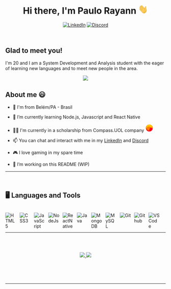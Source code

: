 
<h1 align="center">Hi there, I'm Paulo Rayann <img src="./img/hi.gif" height="30"width="30px"></h1>
<div align = "center">

[![LinkedIn](https://img.shields.io/badge/LinkedIn-0077B5?style=for-the-badge&logo=linkedin&logoColor=white)](https://www.linkedin.com/in/paulorayann)
[![Discord](https://img.shields.io/badge/Discord-7289DA?style=for-the-badge&logo=discord&logoColor=white)](https://discordapp.com/users/rayann#9577)

</div>


</br>

## Glad to meet you!

I'm 20 and I am a System Development and Analysis student with the eager of learning new languages and to meet new people in the area. 

<p align="center">
  <img src="https://c.tenor.com/DBqjevyA2o4AAAAd/bongo-cat-codes.gif" width="450">
</p>

## About me 😃

- 📌 I'm from Belém/PA - Brasil

- 🌱 I’m currently learning Node.js, Javascript and React Native

- 👨‍💻 I'm currently in a scholarship from Compass.UOL company <img src="img/uol-icon.svg" width="25px">

- 📫  You can chat and interact with me in my [LinkedIn](https://www.linkedin.com/in/paulorayann/) and [Discord](https://discordapp.com/users/rayann#9577)

- 🎮 I love gaming in my spare time

- 👷 I’m working on this README (WIP)

----
<br>

## 🖥️ Languages and Tools
</br>

<div>

<img align="left" alt="HTML5" width="35px" src="https://cdn.jsdelivr.net/gh/devicons/devicon/icons/html5/html5-original.svg" style="padding-right:10px;" title ="HTML5"/>
<img align="left" alt="CSS3" width="35px" src="https://cdn.jsdelivr.net/gh/devicons/devicon/icons/css3/css3-original.svg" style="padding-right:10px;" title = "CSS3" />
<img align="left" alt="JavaScript" width="35px" src="https://cdn.jsdelivr.net/gh/devicons/devicon/icons/javascript/javascript-original.svg" style="padding-right:10px;" title = "JavaScript" />
<img align="left" alt="NodeJs" width="35px" src="https://cdn.jsdelivr.net/gh/devicons/devicon/icons/nodejs/nodejs-original.svg" style="padding-right:10px;" title = "NodeJs" />
<img align="left" alt="ReactNative" width="35px" src="https://cdn.jsdelivr.net/gh/devicons/devicon/icons/react/react-original.svg" style="padding-right:10px;" title = "ReactNative" />
<img align="left" alt="Java" width="35px" src="https://cdn.jsdelivr.net/gh/devicons/devicon/icons/java/java-original.svg" style="padding-right:10px;" title = "Java" />
<img align="left" alt="MongoDB" width="35px" src="https://cdn.jsdelivr.net/gh/devicons/devicon/icons/mongodb/mongodb-original.svg" style="padding-right:10px;" title = "MongoDB" />
<img align="left" alt="MySQL" width="35px" src="https://cdn.jsdelivr.net/gh/devicons/devicon/icons/mysql/mysql-original.svg" style="padding-right:10px;" title = "MySQL" />
<img align="left" alt="Git" width="35px" src="https://cdn.jsdelivr.net/gh/devicons/devicon/icons/git/git-original.svg" style="padding-right:10px;" title = "Git" />
<img align="left" alt="Github" width="35px" src="https://cdn.jsdelivr.net/gh/devicons/devicon/icons/github/github-original.svg" style="padding-right:10px;" title = "Github" />
<img align="left" alt="VSCode" width="35px" src="https://cdn.jsdelivr.net/gh/devicons/devicon/icons/vscode/vscode-original.svg" style="padding-right:10px;" title = "VSCode" />
</div>

<br></br>

----
</br></br>


<div align="center">
  <a href="https://github.com/paulorayann">
  <img height="180em" src="https://github-readme-stats.vercel.app/api?username=paulorayann&show_icons=true&theme=radical&count_private=true"/>
  <img height="180em" src="https://github-readme-stats.vercel.app/api/top-langs/?username=paulorayann&layout=compact&langs_count=7&theme=radical"/>
</div>




</br></br></br>

----



